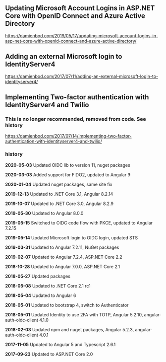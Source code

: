 
## Updating Microsoft Account Logins in ASP.NET Core with OpenID Connect and Azure Active Directory

https://damienbod.com/2019/05/17/updating-microsoft-account-logins-in-asp-net-core-with-openid-connect-and-azure-active-directory/

## Adding an external Microsoft login to IdentityServer4

https://damienbod.com/2017/07/11/adding-an-external-microsoft-login-to-identityserver4/

## Implementing Two-factor authentication with IdentityServer4 and Twilio

### This is no longer recommended, removed from code. See history

https://damienbod.com/2017/07/14/implementing-two-factor-authentication-with-identityserver4-and-twilio/


### history 

<strong>2020-05-03</strong> Updated OIDC lib to version 11, nuget packages

<strong>2020-03-03</strong> Added support for FIDO2, updated to Angular 9

<strong>2020-01-04</strong> Updated nuget packages, same site fix

<strong>2019-12-13</strong> Updated to .NET Core 3.1, Angular 8.2.14

<strong>2019-10-07</strong> Updated to .NET Core 3.0, Angular 8.2.9

<strong>2019-05-30</strong> Updated to Angular 8.0.0

<strong>2019-05-15</strong> Switched to OIDC code flow with PKCE, updated to Angular 7.2.15

<strong>2019-05-14</strong> Updated Microsoft login to OIDC login, updated STS

<strong>2019-03-31</strong> Updated to Angular 7.2.11, NuGet packages

<strong>2019-02-07</strong> Updated to Angular 7.2.4, ASP.NET Core 2.2

<strong>2018-10-28</strong> Updated to Angular 7.0.0, ASP.NET Core 2.1

<strong>2018-05-27</strong> Updated packages

<strong>2018-05-08</strong> Updated to .NET Core 2.1 rc1

<strong>2018-05-04</strong> Updated to Angular 6

<strong>2018-05-01</strong> Updated to bootstrap 4, switch to Authenticator

<strong>2018-05-01</strong> Updated Identity to use 2FA with TOTP, Angular 5.2.10, angular-auth-oidc-client 4.1.0

<strong>2018-02-03</strong> Updated npm and nuget packages, Angular 5.2.3, angular-auth-oidc-client 4.0.1

<strong>2017-11-05</strong> Updated to Angular 5 and Typescript 2.6.1

<strong>2017-09-23</strong> Updated to ASP.NET Core 2.0
